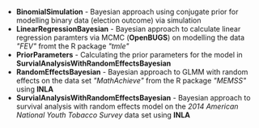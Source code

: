 * __BinomialSimulation__ - Bayesian approach using conjugate prior for modelling binary data (election outcome) via simulation
* __LinearRegressionBayesian__ - Bayesian approach to calculate linear regression paramters via MCMC (**OpenBUGS**) on modelling the data _"FEV"_ fromt the R package _"tmle"_
* __PriorParameters__ - Calculating the prior parameters for the model in **SurvialAnalysisWithRandomEffectsBayesian**
* __RandomEffectsBayesian__ - Bayesian approach to GLMM with random effects on the data set _"MathAchieve"_ from the R package _"MEMSS"_ using **INLA** 
* __SurvialAnalysisWithRandomEffectsBayesian__ - Bayesian approach to survival analysis with random effects model on the _2014 American National Youth Tobacco Survey_ data set using **INLA**
